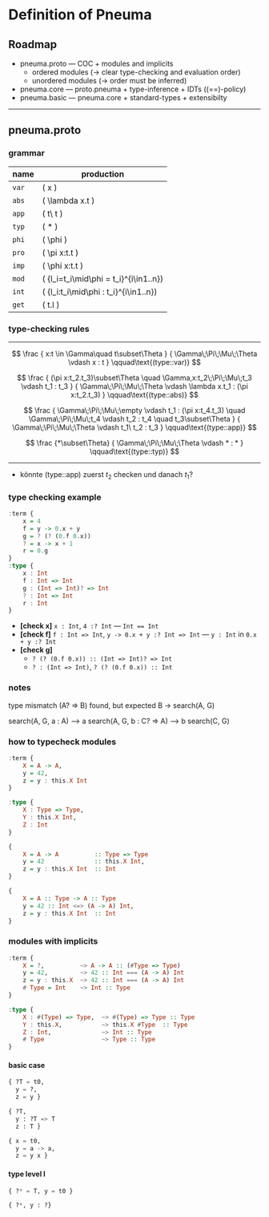 # Definition of Pneuma

## Roadmap

- pneuma.proto — COC + modules and implicits
    - ordered modules ($\rightarrow$ clear type-checking and evaluation order)
    - unordered modules ($\rightarrow$ order must be inferred)
- pneuma.core — proto.pneuma + type-inference + IDTs ((==)-policy)
- pneuma.basic — pneuma.core + standard-types + extensibilty

---

## pneuma.proto

### grammar
| name  | production                                 |
| ----- | ------------------------------------------ |
| `var` | \(  x  \)                                  |
| `abs` | \(  \lambda x.t  \)                        |
| `app` | \(  t\ t \)                                |
| `typ` | \(  *  \)                                  |
| `phi` | \(  \phi  \)                               |
| `pro` | \(  \pi x:t.t  \)                          |
| `imp` | \(  \phi x:t.t  \)                         |
| `mod` | \(  \{l_i=t_i\mid\phi = t_i\}^{i\in1..n}\) |
| `int` | \(  \{l_i:t_i\mid\phi : t_i\}^{i\in1..n}\) |
| `get` | \(  t.l  \)                                |

### type-checking rules
---
$$
\frac
{
    x:t \in \Gamma\quad t\subset\Theta
}
{
    \Gamma\;\Pi\;\Mu\;\Theta \vdash x : t
}
\qquad\text{(type::var)}
$$

$$
\frac
{
    (\pi x:t_2.t_3)\subset\Theta \quad
    \Gamma,x:t_2\;\Pi\;\Mu\;t_3 \vdash t_1 : t_3
}
{
    \Gamma\;\Pi\;\Mu\;\Theta \vdash \lambda x.t_1 : (\pi x:t_2.t_3)
}
\qquad\text{(type::abs)}
$$

$$
\frac
{
    \Gamma\;\Pi\;\Mu\;\empty \vdash t_1 : (\pi x:t_4.t_3) \quad
    \Gamma\;\Pi\;\Mu\;t_4 \vdash t_2 : t_4 \quad
    t_3\subset\Theta
}
{
    \Gamma\;\Pi\;\Mu\;\Theta \vdash t_1\ t_2 : t_3
}
\qquad\text{(type::app)}
$$

$$
\frac
{*\subset\Theta}
{
    \Gamma\;\Pi\;\Mu\;\Theta \vdash * : *
}
\qquad\text{(type::typ)}
$$

---

- könnte (type::app) zuerst $t_2$ checken und danach $t_1$?

### type checking example

```haskell
:term {
    x = 4
    f = y -> 0.x + y
    g = ? (? (0.f 0.x))
    ? = x -> x + 1
    r = 0.g
}
:type {
    x : Int
    f : Int => Int
    g : (Int => Int)? => Int
    ? : Int => Int
    r : Int
}
```

- __[check x]__ `x : Int`, `4 :? Int` — `Int == Int`
- __[check f]__ `f : Int => Int`, `y -> 0.x + y :? Int => Int` — `y : Int` in `0.x + y :? Int`
- __[check g]__
  - `? (? (0.f 0.x)) :: (Int => Int)? => Int`
  - `? : (Int => Int)`, `? (? (0.f 0.x)) :: Int`

### notes

type mismatch (A? => B) found, but expected B -> search(A, G)

search(A, G, a : A)  --> a
search(A, G, b : C? => A)  --> b search(C, G)


### how to typecheck modules

```haskell
:term {
    X = A -> A,
    y = 42,
    z = y : this.X Int
}

:type {
    X : Type => Type,
    Y : this.X Int,
    Z : Int
}

{
    X = A -> A          :: Type => Type
    y = 42              :: this.X Int,
    z = y : this.X Int  :: Int
}

{
    X = A :: Type -> A :: Type
    y = 42 :: Int <=> (A -> A) Int,
    z = y : this.X Int  :: Int
}

```

### modules with implicits

```haskell
:term {
    X = ?,          ~> A -> A :: (#Type => Type)
    y = 42,         ~> 42 :: Int === (A -> A) Int
    z = y : this.X  ~> 42 :: Int === (A -> A) Int
    # Type = Int    ~> Int :: Type
}

:type {
    X : #(Type) => Type,  ~> #(Type) => Type :: Type
    Y : this.X,           ~> this.X #Type  :: Type
    Z : Int,              ~> Int :: Type
    # Type                ~> Type :: Type
}
```

#### basic case

```python
{ ?T = t0,
  y = ?,
  z = y }

{ ?T,
  y : ?T => T
  z : T }

{ x = t0,
  y = a -> a,
  z = y x }
```

#### type level I

```python
{ ?* = T, y = t0 }

{ ?*, y : ?}
```